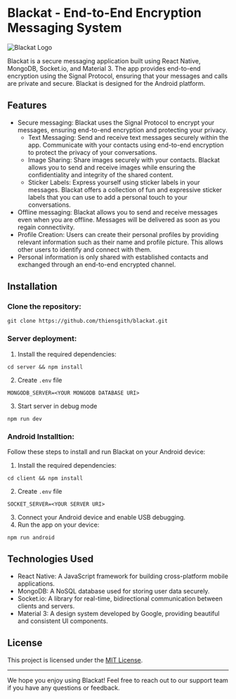 # Blackat - End-to-End Encryption Messaging System

![Blackat Logo](https://raw.githubusercontent.com/thiensgith/blackat/main/client/android/app/src/main/res/mipmap-xxxhdpi/ic_launcher.png)

Blackat is a secure messaging application built using React Native, MongoDB, Socket.io, and Material 3. The app provides end-to-end encryption using the Signal Protocol, ensuring that your messages and calls are private and secure. Blackat is designed for the Android platform.

## Features

- Secure messaging: Blackat uses the Signal Protocol to encrypt your messages, ensuring end-to-end encryption and protecting your privacy.
  - Text Messaging: Send and receive text messages securely within the app. Communicate with your contacts using end-to-end encryption to protect the privacy of your conversations.
  - Image Sharing: Share images securely with your contacts. Blackat allows you to send and receive images while ensuring the confidentiality and integrity of the shared content.
  - Sticker Labels: Express yourself using sticker labels in your messages. Blackat offers a collection of fun and expressive sticker labels that you can use to add a personal touch to your conversations.
- Offline messaging: Blackat allows you to send and receive messages even when you are offline. Messages will be delivered as soon as you regain connectivity.
- Profile Creation: Users can create their personal profiles by providing relevant information such as their name and profile picture. This allows other users to identify and connect with them.
- Personal information is only shared with established contacts and exchanged through an end-to-end encrypted channel.

## Installation

### Clone the repository:
```
git clone https://github.com/thiensgith/blackat.git
```

### Server deployment:
1. Install the required dependencies:
```
cd server && npm install
```
2. Create ```.env``` file
```
MONGODB_SERVER=<YOUR MONGODB DATABASE URI>
```
3. Start server in debug mode
```
npm run dev
```

### Android Installtion:
Follow these steps to install and run Blackat on your Android device:

1. Install the required dependencies:
```
cd client && npm install
```
2. Create ```.env``` file
```
SOCKET_SERVER=<YOUR SERVER URI>
```
3. Connect your Android device and enable USB debugging.
4. Run the app on your device:
```
npm run android
```

## Technologies Used

- React Native: A JavaScript framework for building cross-platform mobile applications.
- MongoDB: A NoSQL database used for storing user data securely.
- Socket.io: A library for real-time, bidirectional communication between clients and servers.
- Material 3: A design system developed by Google, providing beautiful and consistent UI components.

## License

This project is licensed under the [MIT License](LICENSE).

---

We hope you enjoy using Blackat! Feel free to reach out to our support team if you have any questions or feedback.
